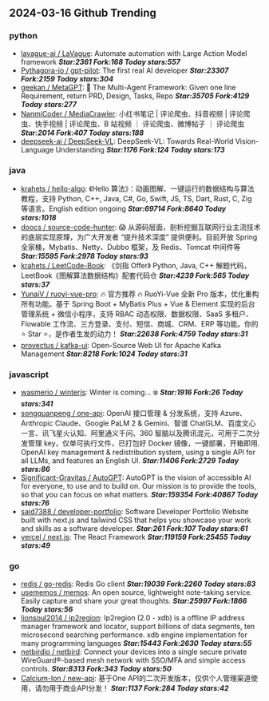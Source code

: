 ## 2024-03-16 Github Trending

### 

### python
* [lavague-ai / LaVague](https://github.com/lavague-ai/LaVague): Automate automation with Large Action Model framework ***Star:2361 Fork:168 Today stars:557***
* [Pythagora-io / gpt-pilot](https://github.com/Pythagora-io/gpt-pilot): The first real AI developer ***Star:23307 Fork:2159 Today stars:304***
* [geekan / MetaGPT](https://github.com/geekan/MetaGPT): 🌟 The Multi-Agent Framework: Given one line Requirement, return PRD, Design, Tasks, Repo ***Star:35705 Fork:4129 Today stars:277***
* [NanmiCoder / MediaCrawler](https://github.com/NanmiCoder/MediaCrawler): 小红书笔记 | 评论爬虫、抖音视频 | 评论爬虫、快手视频 | 评论爬虫、B 站视频 ｜ 评论爬虫、微博帖子 ｜ 评论爬虫 ***Star:2014 Fork:407 Today stars:188***
* [deepseek-ai / DeepSeek-VL](https://github.com/deepseek-ai/DeepSeek-VL): DeepSeek-VL: Towards Real-World Vision-Language Understanding ***Star:1176 Fork:124 Today stars:173***

### java
* [krahets / hello-algo](https://github.com/krahets/hello-algo): 《Hello 算法》：动画图解、一键运行的数据结构与算法教程，支持 Python, C++, Java, C#, Go, Swift, JS, TS, Dart, Rust, C, Zig 等语言。English edition ongoing ***Star:69714 Fork:8640 Today stars:1018***
* [doocs / source-code-hunter](https://github.com/doocs/source-code-hunter): 😱 从源码层面，剖析挖掘互联网行业主流技术的底层实现原理，为广大开发者 “提升技术深度” 提供便利。目前开放 Spring 全家桶，Mybatis、Netty、Dubbo 框架，及 Redis、Tomcat 中间件等 ***Star:15595 Fork:2978 Today stars:93***
* [krahets / LeetCode-Book](https://github.com/krahets/LeetCode-Book): 《剑指 Offer》 Python, Java, C++ 解题代码，LeetBook《图解算法数据结构》配套代码仓 ***Star:4239 Fork:565 Today stars:37***
* [YunaiV / ruoyi-vue-pro](https://github.com/YunaiV/ruoyi-vue-pro): 🔥 官方推荐 🔥 RuoYi-Vue 全新 Pro 版本，优化重构所有功能。基于 Spring Boot + MyBatis Plus + Vue & Element 实现的后台管理系统 + 微信小程序，支持 RBAC 动态权限、数据权限、SaaS 多租户、Flowable 工作流、三方登录、支付、短信、商城、CRM、ERP 等功能。你的 ⭐️ Star ⭐️，是作者生发的动力！ ***Star:22638 Fork:4759 Today stars:31***
* [provectus / kafka-ui](https://github.com/provectus/kafka-ui): Open-Source Web UI for Apache Kafka Management ***Star:8218 Fork:1024 Today stars:31***

### javascript
* [wasmerio / winterjs](https://github.com/wasmerio/winterjs): Winter is coming... ❄️ ***Star:1916 Fork:26 Today stars:341***
* [songquanpeng / one-api](https://github.com/songquanpeng/one-api): OpenAI 接口管理 & 分发系统，支持 Azure、Anthropic Claude、Google PaLM 2 & Gemini、智谱 ChatGLM、百度文心一言、讯飞星火认知、阿里通义千问、360 智脑以及腾讯混元，可用于二次分发管理 key，仅单可执行文件，已打包好 Docker 镜像，一键部署，开箱即用. OpenAI key management & redistribution system, using a single API for all LLMs, and features an English UI. ***Star:11406 Fork:2729 Today stars:86***
* [Significant-Gravitas / AutoGPT](https://github.com/Significant-Gravitas/AutoGPT): AutoGPT is the vision of accessible AI for everyone, to use and to build on. Our mission is to provide the tools, so that you can focus on what matters. ***Star:159354 Fork:40867 Today stars:76***
* [said7388 / developer-portfolio](https://github.com/said7388/developer-portfolio): Software Developer Portfolio Website built with next.js and tailwind CSS that helps you showcase your work and skills as a software developer. ***Star:261 Fork:107 Today stars:61***
* [vercel / next.js](https://github.com/vercel/next.js): The React Framework ***Star:119159 Fork:25455 Today stars:49***

### go
* [redis / go-redis](https://github.com/redis/go-redis): Redis Go client ***Star:19039 Fork:2260 Today stars:83***
* [usememos / memos](https://github.com/usememos/memos): An open source, lightweight note-taking service. Easily capture and share your great thoughts. ***Star:25997 Fork:1866 Today stars:56***
* [lionsoul2014 / ip2region](https://github.com/lionsoul2014/ip2region): Ip2region (2.0 - xdb) is a offline IP address manager framework and locator, support billions of data segments, ten microsecond searching performance. xdb engine implementation for many programming languages ***Star:15443 Fork:2630 Today stars:55***
* [netbirdio / netbird](https://github.com/netbirdio/netbird): Connect your devices into a single secure private WireGuard®-based mesh network with SSO/MFA and simple access controls. ***Star:8313 Fork:343 Today stars:50***
* [Calcium-Ion / new-api](https://github.com/Calcium-Ion/new-api): 基于One API的二次开发版本，仅供个人管理渠道使用，请勿用于商业API分发！ ***Star:1137 Fork:284 Today stars:42***

